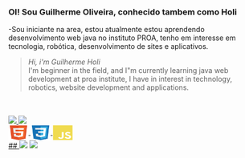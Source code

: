 ### OI! Sou Guilherme Oliveira, conhecido tambem como Holi

-Sou iniciante na area, estou atualmente estou aprendendo desenvolvimento web java no instituto PROA, tenho em interesse em tecnologia, robótica, desenvolvimento de sites e aplicativos.

>*Hi, i'm Guilherme Holi*<br>
>I'm beginner in the field, and I"m currently learning java web development at proa institute, I have in interest in technology, robotics, website development and applications.
<br>
<div style="display: inline_block">
 <br>
 <a href="https://github.com/guiH0l1">
  <img height="180em" src="https://github-readme-stats.vercel.app/api?username=guiH0l1&show_icons=true&theme=dark&include_all_commits=true&count_private=true"/>
  <img height="180em" src="https://github-readme-stats.vercel.app/api/top-langs/?username=guiH0l1&layout=compact&langs_count=7&theme=dark"/>
  </div>
   
   <div> 
   <img align="center" alt="Bea-HTML" height="30" width="40" src="https://github.com/devicons/devicon/blob/master/icons/html5/html5-original.svg">
  <img align="center" alt="Bea-CSS" height="30" width="40" src="https://raw.githubusercontent.com/devicons/devicon/master/icons/css3/css3-original.svg">
  <img align="center" alt="Bea-Js" height="30" width="40" src="https://github.com/devicons/devicon/blob/master/icons/javascript/javascript-plain.svg">
   
 </div>
  ##
  <a href = "mailto:beatriz.fbcarneiro@gmail.com"><img src="https://img.shields.io/badge/-Gmail-%23333?style=for-the-badge&logo=gmail&logoColor=white" target="_blank"></a>
  <a href="https://www.linkedin.com/in/beatriz-francelino-borges-carneiro/" target="_blank"><img src="https://img.shields.io/badge/-LinkedIn-%230077B5?style=for-the-badge&logo=linkedin&logoColor=white" target="_blank"></a> 

